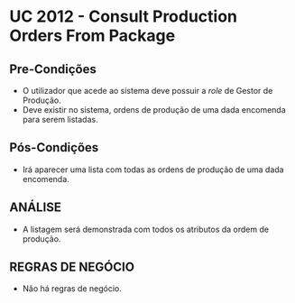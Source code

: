 # UC 2012 - Consult Production Orders From Package #

## Pre-Condições ##

* O utilizador que acede ao sistema deve possuir a *role* de Gestor de Produção.
* Deve existir no sistema, ordens de produção de uma dada encomenda para serem listadas.
## Pós-Condições ##

* Irá aparecer uma lista com todas as ordens de produção de uma dada encomenda.

## ANÁLISE ##

* A listagem será demonstrada com todos os atributos da ordem de produção.
  
## REGRAS DE NEGÓCIO ##

* Não há regras de negócio.